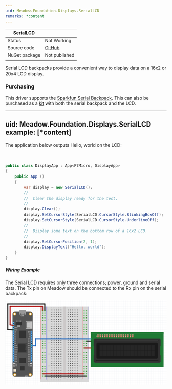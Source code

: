 ```yaml
---
uid: Meadow.Foundation.Displays.SerialLCD
remarks: *content
---
```


| SerialLCD |             |
|---------|-------------|
| Status        | Not Working             |
| Source code        | [GitHub](https://github.com/WildernessLabs/Meadow.Foundation/tree/master/Source/Meadow.Foundation.Peripherals/Displays.SerialLcd/Driver/Displays.SerialLCD)            |
| NuGet package      | Not published
| | |

Serial LCD backpacks provide a convenient way to display data on a 16x2 or 20x4 LCD display.

### Purchasing

This driver supports the [Sparkfun Serial Backpack](https://www.sparkfun.com/products/retired/258). This can also be purchased as a [kit](https://www.sparkfun.com/products/10097) with both the serial backpack and the LCD.

---
uid: Meadow.Foundation.Displays.SerialLCD
example: [*content]
---

The application below outputs Hello, world on the LCD:

```csharp

    
public class DisplayApp : App<F7Micro, DisplayApp>
{
    public App ()
    {
        var display = new SerialLCD();
        //
        //  Clear the display ready for the test.
        //
        display.Clear();
        display.SetCursorStyle(SerialLCD.CursorStyle.BlinkingBoxOff);
        display.SetCursorStyle(SerialLCD.CursorStyle.UnderlineOff);
        //
        //  Display some text on the bottom row of a 16x2 LCD.
        //
        display.SetCursorPosition(2, 1);
        display.DisplayText("Hello, world");
    }
}
```

##### Wiring Example

The Serial LCD requires only three connections; power, ground and serial data. The Tx pin on Meadow should be connected to the Rx pin on the serial backpack:

![](../../API_Assets/Meadow.Foundation.Displays.SerialLCD/SerialLCD.svg)